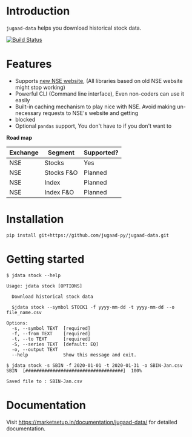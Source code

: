 # Introduction

`jugaad-data` helps you download historical stock data.

[![Build Status](https://travis-ci.org/jugaad-py/jugaad-data.svg?branch=master)](https://travis-ci.org/jugaad-py/jugaad-data)

# Features

* Supports [new NSE website](https://www.nseindia.com/), (All libraries based on old NSE website might stop working)
* Powerful CLI (Command line interface), Even non-coders can use it easily
* Built-in caching mechanism to play nice with NSE. Avoid making un-necessary requests to NSE's website and getting
* blocked
* Optional `pandas` support, You don't have to if you don't want to

**Road map**

| Exchange | Segment    | Supported? |
|----------|------------|------------|
| NSE      | Stocks     | Yes        |
| NSE      | Stocks F&O | Planned    |
| NSE      | Index      | Planned    |
| NSE      | Index F&O  | Planned    |

# Installation

`pip install git+https://github.com/jugaad-py/jugaad-data.git`

# Getting started

```
$ jdata stock --help

Usage: jdata stock [OPTIONS]

  Download historical stock data

  $jdata stock --symbol STOCK1 -f yyyy-mm-dd -t yyyy-mm-dd --o file_name.csv

Options:
  -s, --symbol TEXT  [required]
  -f, --from TEXT    [required]
  -t, --to TEXT      [required]
  -S, --series TEXT  [default: EQ]
  -o, --output TEXT
  --help             Show this message and exit.
```

```
$ jdata stock -s SBIN -f 2020-01-01 -t 2020-01-31 -o SBIN-Jan.csv
SBIN  [####################################]  100%

Saved file to : SBIN-Jan.csv
```


# Documentation

Visit https://marketsetup.in/documentation/jugaad-data/ for detailed documentation.

